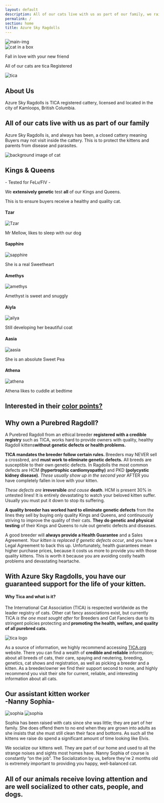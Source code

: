 ```yaml
---
layout: default
description: All of our cats live with us as part of our family, we raise healthy ragdoll kittens and make sure that you get the one you and your family deserves.
permalink: /
section: home
title: Azure Sky Ragdolls
---
```


<section class="landing">
          <img class="hero-background-image" src="assets/Landing.jpg" alt="main-img" />
          <div class="hero-container">
          <img src="assets/cat-in-box.jpeg" alt="cat in a box"  class="second-hero"/>
            <div class="rectangle">
              <p class="hero-text">Fall in love with your new friend</p>
            </div>
          </div>
          <p class="registered-text registered">
            All of our cats are tica Registered
          </p>
          <img
            src="assets/Tica.png"
            alt="tica"
            srcset=""
            class="registered-tica"
          />
</section>
<section id="about">
          <div class="container-text">
            <h1 class="header-2 about">About Us</h1>
              <p>
             Azure Sky Ragdolls is TICA registered cattery, licensed and located in the city of Kamloops, British Columbia. 
            </p>
            <h2 class="about-subheader">
              All of our cats live with us as part of our family
            </h2>
            <p>
              Azure Sky Ragdolls is, and always has been, a closed cattery
              meaning Buyers may not visit inside the cattery. This is to
              protect the kittens and parents from disease and parasites.
            </p>
          </div>
</section>
<section id="queens">
          <div class=" center queens-header-container">
            <img
              src="assets/ragdoll-splash-min.jpg"
              alt="background image of cat"
              class="background-image"
            />
            <h1 class="header-2 about">
              <span class="king">Kings</span> <span class="amp">&</span> Queens
            </h1>
            <div class="queens-sub-header">
            <p>- Tested for FeLv/FIV -</p>
            <p>We <strong>extensively genetic</strong> test <strong>all</strong> of our Kings and Queens.</p>
            <p>
              This is to ensure buyers receive a healthy and quality cat.
            </p>
            </div>
          </div>
        <div class="container-text queens-container">
            <div class="ragdoll-img-container">
              <div class="queen">
              <h4 class="color-header king">Tzar</h4>
                <img src="assets/tzar-bear.jpeg" alt="Tzar" class="ragdoll-img">
                <div class="queen-text">
              <p>Mr Mellow, likes to sleep with our dog</p>
              </div>
              </div>
              <div class="queen">
                <h4 class="color-header">Sapphire</h4>
                <img src="assets/sapphire-with-kitten.jpeg"
                alt="sapphire" class="ragdoll-img">
              <p>She is a real Sweetheart</p>
              </div>
              <div class="queen">
                <h4 class="color-header">Amethys</h4>
                <img src="assets/Amethyst.jpeg" alt="amethys" class="ragdoll-img">
                <p>Amethyst is sweet and snuggly</p>
              </div>
              <div class="queen">
                <h4 class="color-header">Aiyla</h4>
                <img src="assets/aiyla.jpeg" alt="ailya"  class="ragdoll-img">
                <p>Still developing her beautiful coat</p>
              </div>
              <div class="queen">
                <h4 class="color-header">Aasia </h4>
                <img src="assets/Aasia.jpeg" alt="aasia" class="ragdoll-img">
                <p>She is an absolute Sweet Pea
                </p>
              </div>
              <div class="queen">
                <h4 class="color-header ">Athena</h4>
                <img
                  src="assets/athena-catbed.jpeg" alt="athena"  class="ragdoll-img">
                <p>Athena likes to cuddle at bedtime</p>
              </div>
            </div>
            <h2>Interested in their <a class="underline" href="./about.html#colors">color points?</a></h2>
            </div>
</section> 
<section id="purebred">
          <div class="container-text">
            <h1 class="header-2 about">Why own a Purebred Ragdoll?</h1>
            <p>
              A Purebred Ragdoll from an ethical breeder <strong>registered with a credible registry</strong> such as TICA, works hard to provide owners with quality, healthy Ragdoll
              kittens<strong>without genetic defects or health problems.</strong>
            </p>
            <p>
              <strong>TICA mandates the breeder follow certain rules. </strong
              >Breeders may NEVER sell a crossbred, and
              <strong>must work to eliminate genetic defects.</strong> All
              breeds are susceptible to their own genetic defects. In Ragdolls
              the most common defects are HCM
              <strong>(hypertrophic cardiomyopathy)</strong> and PKD
              <strong>(polycystic kidney disease)</strong>.
              <em>These usually show up in the second year </em>AFTER you have
              completely fallen in love with your kitten.
            </p>
            <p>
              <em>These defects are</em> <strong>irreversible</strong>
              <em>and cause</em> <strong>death</strong>. HCM is present 30%
              in untested lines! It is entirely devastating to watch your
              beloved kitten suffer. Usually you must put it down to stop its
              suffering.
            </p>
            <p>
              <strong
                >A quality breeder has worked hard to eliminate genetic
                defects</strong
              >
              from the lines they sell by buying only quality Kings and Queens,
              and continuously striving to improve the quality of their cats.
              <strong>They do genetic and physical testing</strong> of their
              Kings and Queens to rule out genetic defects and diseases.
            </p>
            <p>
              A good breeder will
              <strong>always provide a Health Guarantee</strong> and a Sales
              Agreement. <em>Your kitten is replaced if genetic defects occur</em>, and
              you have a Legal Agreement to back this up. Unfortunately,
              health guarantees mean higher purchase prices, because it costs
              us more to provide you with those quality kittens. <span class="underline">This is worth it because you are avoiding costly health problems and devastating heartache.</span>
            </p>
            <h2>
              With Azure Sky Ragdolls, you have our<br />guaranteed support for the
              life of your kitten.
            </h2>
          </div>
</section>
<section id="tica">
          <div class="container-text">
            <h4>Why Tica and what is it?</h4>
            <p>
              The International Cat Association (TICA) is respected worldwide as
              the leader registry of cats. Other cat fancy associations exist,
              but currently TICA <em>is the one most sought after </em>for
              Breeders and Cat Fanciers due to its stringent policies protecting
              and<strong> promoting the health, welfare, and quality of all purebred cats.</strong>
            </p>
         <img
            src="assets/Tica.png"
            alt="tica logo"
            class="tica"/>
            <p>
              As a source of information, we highly recommend accessing
              <a rel="noreferrer" href="http://tica.org"><span class="underline">TICA.org</span></a>
              website. There you can find a wealth of
              <strong>credible and reliable</strong>
              information; about all breeds of cats, their care, spaying
              and neutering, breeding, genetics, cat shows
              and registration, as well as picking a breeder and a kitten. As a breeder/owner we find their support second to none, and
              highly recommend you visit their site for current, reliable, and
              interesting information about all cats.
            </p>
          </div>
</section>
<section id="sopia">
          <div class="container-text">
            <h2>Our assistant kitten worker<br>
            -Nanny Sophia-</h2> 
            <div class="sophia">
              <img src="assets/sophia-2.png" alt="sophia" />
              <img src="assets/sophia-3.jpeg" alt="sophia" />
            </div>
            <p>
              Sophia has been raised with cats since she was little; they are
              part of her family. She does offend them to no end when they are
              grown into adults as she insists that she must still clean their
              face and bottoms. As such all the kittens we raise do spend a
              significant amount of time looking like Elvis.
            </p>
            <p>
              We socialize our kittens well. They are part of our home and
              used to all the strange noises and sights most homes have. Nanny
              Sophia of course is constantly “on the job”. The Socialization by us, before they're
               2 months old is extremely important to providing you happy,
              well-balanced cat.
            </p>
            <h2>
              All of our animals receive loving attention and are well
              socialized to other cats, people, and dogs.
            </h2>
          </div>
</section>
